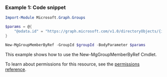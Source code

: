 ### Example 1: Code snippet

```powershellImport-Module Microsoft.Graph.Groups

$params = @{
	"@odata.id" = "https://graph.microsoft.com/v1.0/directoryObjects/{id}"
}

New-MgGroupMemberByRef -GroupId $groupId -BodyParameter $params
```
This example shows how to use the New-MgGroupMemberByRef Cmdlet.
To learn about permissions for this resource, see the [permissions reference](/graph/permissions-reference).


